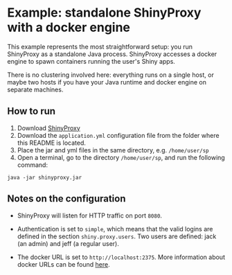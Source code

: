 # Example: standalone ShinyProxy with a docker engine

This example represents the most straightforward setup: you run ShinyProxy as a standalone Java process. ShinyProxy accesses a docker engine to spawn containers running the user's Shiny apps.

There is no clustering involved here: everything runs on a single host, or maybe two hosts if you have your Java runtime and docker engine on separate machines.

## How to run

1. Download [ShinyProxy](https://www.shinyproxy.io/downloads "ShinyProxy website")
2. Download the `application.yml` configuration file from the folder where this README is located.
3. Place the jar and yml files in the same directory, e.g. `/home/user/sp`
4. Open a terminal, go to the directory `/home/user/sp`, and run the following command:

`java -jar shinyproxy.jar`

## Notes on the configuration

*	ShinyProxy will listen for HTTP traffic on port `8080`.

*   Authentication is set to `simple`, which means that the valid logins are defined in the section `shiny.proxy.users`.
Two users are defined: jack (an admin) and jeff (a regular user).

*	The docker URL is set to `http://localhost:2375`. More information about docker URLs can be found [here](TODO).